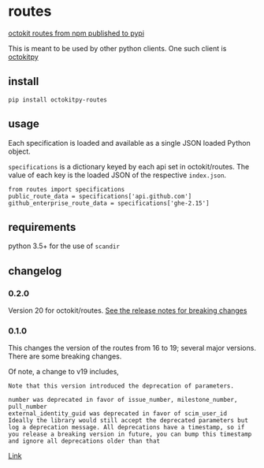 # routes
[octokit routes from npm published to pypi](https://octokit.github.io/routes/)


This is meant to be used by other python clients. One such client is [octokitpy](https://pypi.org/project/octokitpy/)


## install

```
pip install octokitpy-routes
```

## usage

Each specification is loaded and available as a single JSON loaded Python object.

`specifications` is a dictionary keyed by each api set in octokit/routes. The value of each key is the loaded JSON of the respective `index.json`.

```
from routes import specifications
public_route_data = specifications['api.github.com']
github_enterprise_route_data = specifications['ghe-2.15']
```

## requirements

python 3.5+ for the use of `scandir`

## changelog

### 0.2.0

Version 20 for octokit/routes. [See the release notes for breaking changes](https://github.com/octokit/routes/releases)

### 0.1.0

This changes the version of the routes from 16 to 19; several major versions. There are some breaking changes.

Of note, a change to v19 includes,

    Note that this version introduced the deprecation of parameters.

    number was deprecated in favor of issue_number, milestone_number, pull_number
    external_identity_guid was deprecated in favor of scim_user_id
    Ideally the library would still accept the deprecated parameters but log a deprecation message. All deprecations have a timestamp, so if you release a breaking version in future, you can bump this timestamp and ignore all deprecations older than that

[Link](https://github.com/khornberg/octokitpy-routes/pull/27#issuecomment-481837113)
